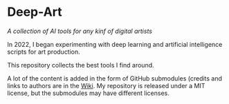 # Deep-Art
_A collection of AI tools for any kinf of digital artists_

In 2022, I began experimenting with deep learning and artificial intelligence scripts for art production.

This repository collects the best tools I find around.

A lot of the content is added in the form of GitHub submodules (credits and links to authors are in the [Wiki](https://github.com/davideriboli/Deep-Art/wiki). My repository is released under a MIT license, but the submodules may have different licenses.
